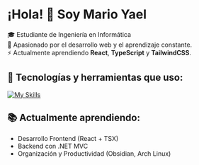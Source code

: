 # ¡Hola! 👋 Soy Mario Yael 

🎓 Estudiante de Ingeniería en Informática  
🧠 Apasionado por el desarrollo web y el aprendizaje constante.  
⚡ Actualmente aprendiendo **React**, **TypeScript** y **TailwindCSS**.  

## 🚀 Tecnologías y herramientas que uso:

[![My Skills](https://skillicons.dev/icons?i=linux,java,python,react,ts,tailwind,html,css,git,postgresql,mysql,dotnet&theme=dark)](https://skillicons.dev)

## 📚 Actualmente aprendiendo:
- Desarrollo Frontend (React + TSX)
- Backend con .NET MVC
- Organización y Productividad (Obsidian, Arch Linux)
